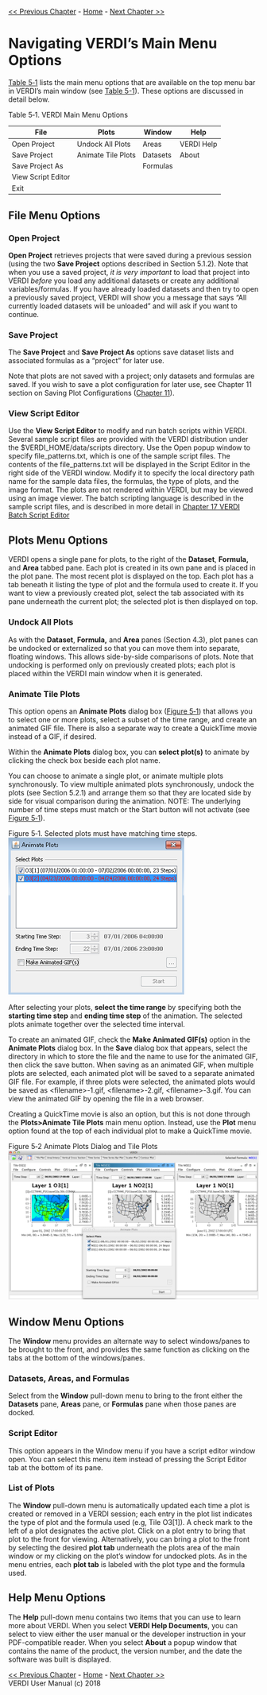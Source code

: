 <!-- BEGIN COMMENT -->
  
[<< Previous Chapter](VERDI_ch04.md) - [Home](README.md) - [Next Chapter >>](VERDI_ch06.md)

<!-- END COMMENT -->

Navigating VERDI’s Main Menu Options
====================================

[Table 5‑1](#Table5-1) lists the main menu options that are available on the top menu bar in VERDI’s main window (see [Table 5-1](#Table5-1)). These options are discussed in detail below.

<a id=Table5-1></a>
Table 5‑1. VERDI Main Menu Options

| **File**           | **Plots**          | **Window**| **Help**            |
|--------------------|--------------------|----------|----------------------|
| Open Project       |Undock All Plots    | Areas    | VERDI Help |
| Save Project       |Animate Tile Plots  | Datasets | About      |
| Save Project As    |                    | Formulas |            |
| View Script Editor |                    |          |            |
| Exit               |                    |          |            |


File Menu Options
-----------------

### Open Project

**Open Project** retrieves projects that were saved during a previous session (using the two **Save Project** options described in Section 5.1.2). Note that when you use a saved project, *it is very important* to load that project into VERDI *before* you load any additional datasets or create any additional variables/formulas. If you have already loaded datasets and then try to open a previously saved project, VERDI will show you a message that says “All currently loaded datasets will be unloaded” and will ask if you want to continue.<span id="_Toc197166128" class="anchor"></span>

### Save Project

The **Save Project** and **Save Project As** options save dataset lists and associated formulas as a “project” for later use.

Note that plots are not saved with a project; only datasets and formulas are saved. If you wish to save a plot configuration for later use, see Chapter 11 section on Saving Plot Configurations ([Chapter 11](VERDI_ch11.md#save-configuration)).

### View Script Editor

Use the **View Script Editor** to modify and run batch scripts within VERDI. Several sample script files are provided with the VERDI distribution under the $VERDI_HOME/data/scripts directory. Use the Open popup window to specify file_patterns.txt, which is one of the sample script files. The contents of the file_patterns.txt will be displayed in the Script Editor in the right side of the VERDI window. Modify it to specify the local directory path name for the sample data files, the formulas, the type of plots, and the image format. The plots are not rendered within VERDI, but may be viewed using an image viewer. The batch scripting language is described in the sample script files, and is described in more detail in [Chapter 17 VERDI Batch Script Editor](VERDI_ch17.md#verdi-batch-script-editor)

Plots Menu Options
------------------

VERDI opens a single pane for plots, to the right of the **Dataset**, **Formula,** and **Area** tabbed pane. Each plot is created in its own pane and is placed in the plot pane. The most recent plot is displayed on the top. Each plot has a tab beneath it listing the type of plot and the formula used to create it. If you want to view a previously created plot, select the tab associated with its pane underneath the current plot; the selected plot is then displayed on top.

### Undock All Plots

As with the **Dataset**, **Formula,** and **Area** panes (Section 4.3), plot panes can be undocked or externalized so that you can move them into separate, floating windows. This allows side-by-side comparisons of plots. Note that undocking is performed only on previously created plots; each plot is placed within the VERDI main window when it is generated.

###  Animate Tile Plots

This option opens an **Animate Plots** dialog box ([Figure 5‑1](#Figure5-1)) that allows you to select one or more plots, select a subset of the time range, and create an animated GIF file. There is also a separate way to create a QuickTime movie instead of a GIF, if desired.

Within the **Animate Plots** dialog box, you can **select plot(s)** to animate by clicking the check box beside each plot name.

You can choose to animate a single plot, or animate multiple plots synchronously. To view multiple animated plots synchronously, undock the plots (see Section 5.2.1) and arrange them so that they are located side by side for visual comparison during the animation. NOTE: The underlying number of time steps must match or the Start button will not activate (see [Figure 5‑1](#Figure5-1)).

<a id=Figure5-1></a>
Figure 5‑1. Selected plots must have matching time steps.<br>
<img src="media/image009.png"/>

After selecting your plots, **select the time range** by specifying both the **starting time step** and **ending time step** of the animation. The selected plots animate together over the selected time interval.

To create an animated GIF, check the **Make Animated GIF(s)** option in the **Animate Plots** dialog box. In the **Save** dialog box that appears, select the directory in which to store the file and the name to use for the animated GIF, then click the save button. When saving as an animated GIF, when multiple plots are selected, each animated plot will be saved to a separate animated GIF file. For example, if three plots were selected, the animated plots would be saved as &lt;filename&gt;-1.gif, &lt;filename&gt;-2.gif, &lt;filename&gt;-3.gif. You can view the animated GIF by opening the file in a web browser.

Creating a QuickTime movie is also an option, but this is not done through the **Plots&gt;Animate Tile Plots** main menu option. Instead, use the **Plot** menu option found at the top of each individual plot to make a QuickTime movie.

<a id=Figure5-2></a>
Figure 5‑2 Animate Plots Dialog and Tile Plots<br>
<img src="media/image010.png"/>

Window Menu Options
-------------------

The **Window** menu provides an alternate way to select windows/panes to be brought to the front, and provides the same function as clicking on the tabs at the bottom of the windows/panes.

### Datasets, Areas, and Formulas

Select from the **Window** pull-down menu to bring to the front either the **Datasets** pane, **Areas** pane, or **Formulas** pane when those panes are docked.

### Script Editor

This option appears in the Window menu if you have a script editor window open. You can select this menu item instead of pressing the Script Editor tab at the bottom of its pane.

### List of Plots

The **Window** pull-down menu is automatically updated each time a plot is created or removed in a VERDI session; each entry in the plot list indicates the type of plot and the formula used (e.g, Tile O3[1]). A check mark to the left of a plot designates the active plot. Click on a plot entry to bring that plot to the front for viewing. Alternatively, you can bring a plot to the front by selecting the desired **plot tab** underneath the plots area of the main window or my clicking on the plot’s window for undocked plots. As in the menu entries, each **plot tab** is labeled with the plot type and the formula used.

Help Menu Options
-----------------

The **Help** pull-down menu contains two items that you can use to learn more about VERDI. When you select **VERDI Help Documents**, you can select to view either the user manual or the developer instruction in your PDF-compatible reader. When you select **About** a popup window that contains the name of the product, the version number, and the date the software was built is displayed.

<!-- BEGIN COMMENT -->

[<< Previous Chapter](VERDI_ch04.md) - [Home](README.md) - [Next Chapter >>](VERDI_ch06.md)<br>
VERDI User Manual (c) 2018<br>

<!-- END COMMENT -->

